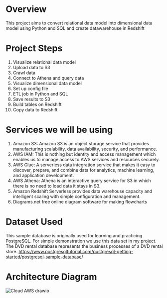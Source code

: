 # Overview

This project aims to convert relational data model into dimensional data model using Python and SQL and create datawarehouse in Redshift

# Project Steps

1. Visualize relational data model
2. Upload data to S3
3. Crawl data 
4. Connect to Athena and query data
5. Visualize dimensional data model 
6. Set up config file
7. ETL job in Python and SQL
8. Save results to S3
9. Build tables on Redshift
10. Copy data to Redshift

# Services we will be using

1. Amazon S3: Amazon S3 is an object storage service that provides manufacturing scalability, data availability, security, and performance.
2. AWS IAM: This is nothing but identity and access management which enables us to manage access to AWS services and resources securely.
3. AWS Glue: A serverless data integration service that makes it easy to discover, prepare, and combine data for analytics, machine learning, and application development.
4. AWS Athena: Athena is an interactive query service for S3 in which there is no need to load data it stays in S3.
5. Amazon Redshift Serverless provides data warehouse capacity and intelligent scaling with simple configuration and management.
6. Diagrams.net free online diagram software for making flowcharts

# Dataset Used

This sample database is originally used for learning and practicing PostgreSQL. 
For simple demonstration we use this data set in my project. The DVD rental database represents the business processes of a DVD rental store. 
https://www.postgresqltutorial.com/postgresql-getting-started/postgresql-sample-database/

# Architecture Diagram
![Cloud AWS drawio](https://user-images.githubusercontent.com/82080180/222929693-13e2701b-dcc6-4746-b85b-354eab7b3b4d.png)
